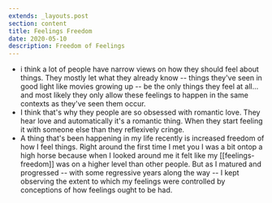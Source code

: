 ```yaml
---
extends: _layouts.post
section: content
title: Feelings Freedom
date: 2020-05-10
description: Freedom of Feelings
---
```


- i think a lot of people have narrow views on how they should feel about things. They mostly let what they already know  -- things they've seen in good light like movies growing up -- be the only things they feel at all... and most likely they only allow these feelings to happen in the same contexts as they've seen them occur.
- I think that's why they people are so obsessed with romantic love. They hear love and automatically it's a romantic thing. When they start feeling it with someone else than they reflexively cringe.  
- A thing that's been happening in my life recently is increased freedom of how I feel things. Right around the first time I met you I was a bit ontop a high horse because when I looked around me it felt like my [[feelings-freedom]] was on a higher level than other people. But as I matured and progressed -- with some regressive years along the way -- I kept observing the extent to which my feelings were controlled by conceptions of how feelings ought to be had. 

